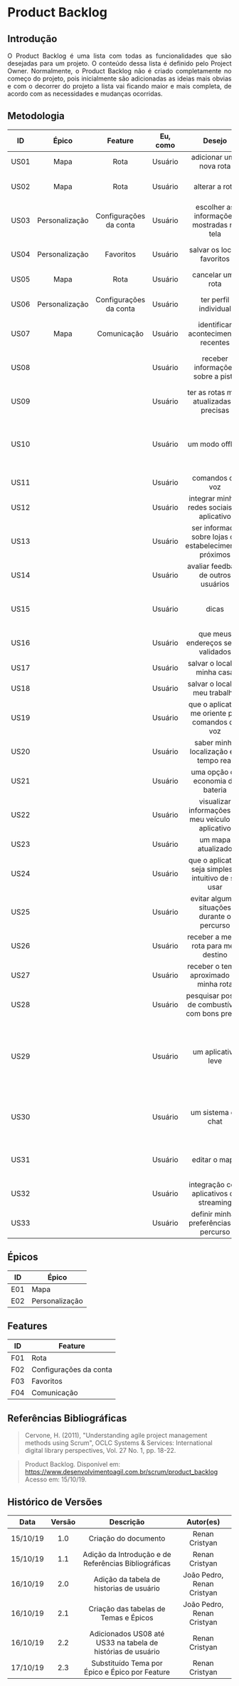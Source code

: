 # Product Backlog

## Introdução
<p align="justify">
O Product Backlog é uma lista com todas as funcionalidades que são desejadas para um projeto. O conteúdo dessa lista é definido pelo Project Owner. Normalmente, o Product Backlog não é criado completamente no começo do projeto, pois inicialmente são adicionadas as ideias mais obvias e com o decorrer do projeto a lista vai ficando maior e mais completa, de acordo com as necessidades e mudanças ocorridas.
</p>

## Metodologia

|ID| Épico | Feature | Eu, como | Desejo | Para |Rastro |
|:--:|:--:|:--:|:--:|:--:|:--:|:--:|
| US01 | Mapa | Rota | Usuário | adicionar uma nova rota | chegar no meu destino |[BS05](../Brainstorm/#moscow), [INS00](../introspeccao/#moscow)|
| US02 | Mapa | Rota | Usuário | alterar a rota| escolher o melhor caminho | [BS07](../Brainstorm/#moscow) |
| US03 | Personalização | Configurações da conta | Usuário | escolher as informações mostradas na tela | visualizar o que considero essencial|[BS18](../Brainstorm/#moscow)|
| US04 | Personalização | Favoritos | Usuário | salvar os locais favoritos | ter uma navegação mais eficiente |[BS02](../Brainstorm/#moscow)|
| US05 | Mapa | Rota | Usuário | cancelar uma rota | alterar para uma nova rota |[BS07](../Brainstorm/#moscow)|
| US06 | Personalização | Configurações da conta | Usuário | ter perfil individual | salvar minhas preferências de navegação |[INS07](../introspeccao/#moscow)|
| US07 | Mapa | Comunicação | Usuário | identificar acontecimentos recentes | manter o mapa atualizado | [BS04](../Brainstorm/#moscow), [BS11](../Brainstorm/#moscow) |
|US08| | | Usuário | receber informações sobre a pista | obter um melhorar meu trajeto|ENT03, Q01, Q04, BS04|
|US09| | | Usuário | ter as rotas mais atualizadas e precisas|melhorar meu trajeto | INS00 |
|US10| | | Usuário | um modo offline | poder acessar certas funcionalidades sem ter conexão com a Internet|INS03, Q03, BS16|
|US11| | | Usuário | comandos de voz | auxiliar durante o trajeto | ENT04 |
|US12| | | Usuário | integrar minhas redes sociais ao aplicativo | acessar rotas de eventos que me interessam | INS05 |
|US13| | | Usuário | ser informado sobre lojas ou estabelecimentos próximos | descobrir locais para fazer compras | Q06, BS03 |
|US14| | | Usuário | avaliar feedback de outros usuários | informar feedback depreciados | BS13 |
|US15| | | Usuário | dicas | ajustar minhas pesquisas de acordo com locais proximos | INS11 |
|US16| | | Usuário | que meus endereços sejam validados | não me perder durante o trajeto | INS10 |
|US17| | | Usuário | salvar o local da minha casa | acesso mais fácil | Nenhum |
|US18| | | Usuário | salvar o local do meu trabalho | acesso mais fácil| Nenhum |
|US19| | | Usuário | que o aplicativo me oriente por comandos de voz | me orientar melhor | UC06 |
|US20| | | Usuário | saber minha localização em tempo real | me auxiliar em meu trajeto|BS01|
|US21| | | Usuário | uma opção de economia de bateria | economizar bateria durante o trajeto | BS08, UC05 |
|US22| | | Usuário | visualizar informações do meu veículo no aplicativo | me informar sobre dados relevantes | UC02 |
|US23| | | Usuário | um mapa atualizado | não ter rotas desatualizadas|BS11|
|US24| | | Usuário | que o aplicativo seja simples e intuitivo de se usar | não perder tempo | BS15 |
|US25| | | Usuário | evitar algumas situações durante o percurso | ter a opção de mudar de rota | BS18 |
|US26| | | Usuário | receber a menor rota para meu destino |otimizar meu tempo|BS05|
|US27| | | Usuário | receber o tempo aproximado da minha rota | planejar minha chegada ao destino |BS06|
|US28| | | Usuário | pesquisar postos de combustíveis com bons preços | economizar meu dinheiro |
|US29| | | Usuário | um aplicativo leve | ter um bom desempenho em dispositivos com menos requisitos técnicos (processador, memória, etc.)| BS14 |
|US30| | | Usuário | um sistema de chat | me comunicar com outros usuários sobre eventos no percurso |BS09|
|US31| | | Usuário | editar o mapa | informar outros usuários sobre algum acontecimento | BS18 |
|US32| | | Usuário | integração com aplicativos de streaming | escutar musica durante o trajeto |BS10|
|US33| | | Usuário | definir minhas preferências de percurso | ter opções e variedades de rotas | BS20 |

## Épicos
| ID | Épico |
|--|--|
|E01| Mapa|
|E02| Personalização|

## Features
| ID | Feature |
|--|--|
| F01 | Rota |
| F02 | Configurações da conta |
| F03 | Favoritos |
| F04 | Comunicação |

## Referências Bibliográficas

> Cervone, H. (2011), "Understanding agile project management methods using Scrum", OCLC Systems & Services: International digital library perspectives, Vol. 27 No. 1, pp. 18-22. 

> Product Backlog. Disponível em: https://www.desenvolvimentoagil.com.br/scrum/product_backlog Acesso em: 15/10/19.

## Histórico de Versões
| Data | Versão | Descrição | Autor(es) |
|:--:|:--:|:--:|:--:|
|15/10/19|1.0|Criação do documento|Renan Cristyan|
|15/10/19|1.1|Adição da Introdução e de Referências Bibliográficas|Renan Cristyan|
|16/10/19|2.0|Adição da tabela de historias de usuário|João Pedro, Renan Cristyan|
|16/10/19|2.1|Criação das tabelas de Temas e Épicos|João Pedro, Renan Cristyan|
|16/10/19|2.2|Adicionados US08 até US33 na tabela de histórias de usuário|Renan Cristyan|
|17/10/19|2.3|Substituído Tema por Épico e Épico por Feature|Renan Cristyan|
